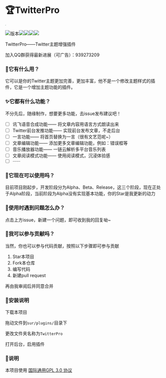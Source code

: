 # 🏆TwitterPro

<img src="https://www.hualigs.cn/image/6037bdb24a3ff.jpg" alt="1" style="zoom:15%"  />

![版本](https://img.shields.io/badge/Edition-Alpha-red)![](https://img.shields.io/github/issues/6get-xiaofan/TwitterPro)![](https://img.shields.io/github/stars/6get-xiaofan/TwitterPro)![](https://img.shields.io/github/forks/6get-xiaofan/TwitterPro)![](https://img.shields.io/badge/license-GPL%203.0-brightgreen)

TwitterPro——Twitter主题增强插件

加入QQ群获得最新进展（可广告）：939273209

### 🎁它有什么用？

它可以是你的Twitter主题更加完善，更加丰富，他不是一个修改主题样式的插件，它是一个增加主题功能的插件。

### ✨它都有什么功能？

不分先后，随缘制作，想要更多功能，去issue发布建议吧！

- [ ] 讯飞语音合成功能—— 将文章内容用语言方式朗读出来
- [ ] Twitter前台发推功能—— 实现前台发布文章，不走后台
- [ ] 一言功能—— 将首页替换为一言（很有文艺范呢~）
- [ ] 文章编辑功能—— 添加更多文章编辑功能，例如：错误框等
- [ ] 音乐播放器功能—— 一链云解析多平台音乐列表
- [ ] 文章阅读模式功能—— 使用阅读模式，沉浸体验感
- [ ] ······

### 🎫它现在可以使用吗？

目前项目刚起步，开发阶段分为Alpha、Beta、Release，这三个阶段，现在正处于Alpha阶段，当前阶段为Alpha没有实现基本功能，你的Star是我更新的动力

### 🎲使用时遇到问题怎么办？

点击上方issue，新建一个问题，即可收到我的回复呦~

### 💎我可以参与贡献吗？

当然，你也可以参与代码贡献，按照以下步骤即可参与贡献

1. Star本项目
2. Fork本仓库
3. 编写代码
4. 新建pull request

再由我审阅后并同意合并

### 🎨安装说明

下载本项目

拖动文件到<code>sur/plugins/</code>目录下

更改文件夹名称为<code>TwitterPro</code>

打开后台，启用插件

### 📣说明

本项目使用 [国际通用GPL 3.0 协议](https://github.com/6get-xiaofan/TwitterPro/blob/master/LICENSE) 

